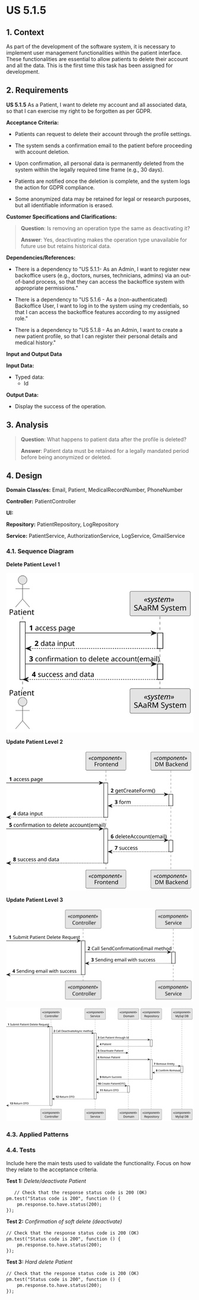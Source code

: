 # US 5.1.5


## 1. Context

As part of the development of the software system, it is necessary to implement user management functionalities within the patient interface. These functionalities are essential to allow patients to delete their account and all the data. 
This is the first time this task has been assigned for development.

## 2. Requirements

**US 5.1.5** As a Patient, I want to delete my account and all associated data, so that I can exercise my right to be forgotten as per GDPR.

**Acceptance Criteria:** 

- Patients can request to delete their account through the profile settings.

- The system sends a confirmation email to the patient before proceeding with account deletion.

- Upon confirmation, all personal data is permanently deleted from the system within the legally
required time frame (e.g., 30 days).

- Patients are notified once the deletion is complete, and the system logs the action for GDPR
compliance.

- Some anonymized data may be retained for legal or research purposes, but all identifiable
information is erased.

**Customer Specifications and Clarifications:**

>**Question**: Is removing an operation type the same as deactivating it?
>
> **Answer**: Yes, deactivating makes the operation type unavailable for future use but retains historical data.


**Dependencies/References:**

* There is a dependency to "US 5.1.1- As an Admin, I want to register new backoffice users (e.g., doctors, nurses, technicians, admins) via an out-of-band process, so that they can access the
backoffice system with appropriate permissions."

* There is a dependency to "US 5.1.6 - As a (non-authenticated) Backoffice User, I want to log in to the system using my credentials, so that I can access the backoffice features according to my assigned role."

* There is a dependency to "US 5.1.8 - As an Admin, I want to create a new patient profile, so that I can register their personal details and medical history."


**Input and Output Data**

**Input Data:**

* Typed data:
    * Id



**Output Data:**
* Display the success of the operation.

## 3. Analysis

>**Question**: What happens to patient data after the profile is deleted?
>
>**Answer**: Patient data must be retained for a legally mandated period before being anonymized or deleted.




[//]: # (### 3.1. Domain Model)

[//]: # (![sub domain model]&#40;us1000-sub-domain-model.svg&#41;)

## 4. Design

**Domain Class/es:** Email, Patient, MedicalRecordNumber, PhoneNumber

**Controller:** PatientController

**UI:**

**Repository:**	PatientRepository, LogRepository

**Service:** PatientService, AuthorizationService, LogService, GmailService



### 4.1. Sequence Diagram

**Delete Patient Level 1**

![Delete Patient](sequence-diagram-1.svg "Delete Patient")


**Update Patient Level 2**

![Delete Patient](sequence-diagram-2.svg "Delete Patient")

**Update Patient Level 3**

![Sequence Diagram Level 3](sequence-diagram-3-mail.svg "Email Delete Confirmation Patient Profile")

![Sequence Diagram Level 3](sequence-diagram-3.svg "Delete Patient Profile")

[//]: # (![Delete Patient]&#40;sequence-diagram-4.svg "Delete Patient"&#41;)

[//]: # ()
[//]: # ()
[//]: # (### 4.2. Class Diagram)

[//]: # ()
[//]: # (![a class diagram]&#40;us1000-class-diagram.svg "A Class Diagram"&#41;)

### 4.3. Applied Patterns

### 4.4. Tests

Include here the main tests used to validate the functionality. Focus on how they relate to the acceptance criteria.



**Test 1:** *Delete/deactivate Patient*

```
   // Check that the response status code is 200 (OK)
pm.test("Status code is 200", function () {
    pm.response.to.have.status(200);
});

```

**Test 2:** *Confirmation of soft delete (deactivate)*


```
// Check that the response status code is 200 (OK)
pm.test("Status code is 200", function () {
    pm.response.to.have.status(200);
});
````



**Test 3:** *Hard delete Patient*


```
// Check that the response status code is 200 (OK)
pm.test("Status code is 200", function () {
    pm.response.to.have.status(200);
});
````


[//]: # (## 5. Implementation)

[//]: # ()
[//]: # ()
[//]: # (### Methods in the ListUsersController)

[//]: # (* **Iterable<SystemUser> filteredUsersOfBackOffice&#40;&#41;**  this method filters to list all backoffice users)

[//]: # ()
[//]: # ()
[//]: # (## 6. Integration/Demonstration)

[//]: # ()


[//]: # (## 7. Observations)

[//]: # ()
[//]: # (*This section should be used to include any content that does not fit any of the previous sections.*)

[//]: # ()
[//]: # (*The team should present here, for instance, a critical perspective on the developed work including the analysis of alternative solutions or related works*)

[//]: # ()
[//]: # (*The team should include in this section statements/references regarding third party works that were used in the development this work.*)